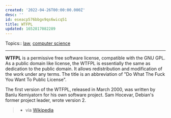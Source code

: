 ```yaml
---
created: '2022-04-26T00:00:00.000Z'
desc: ''
id: eseacp576bbgx9qs6wicq51
title: WTFPL
updated: 1652817082289
---
```

   
Topics::  [law](../topics/law.md), [computer science](../topics/computer%20science.md)   
   
   
---   
   
**WTFPL** is a permissive free software license, compatible with the GNU GPL. As a public domain like license, the WTFPL is essentially the same as dedication to the public domain. It allows redistribution and modification of the work under any terms. The title is an abbreviation of "Do What The Fuck You Want To Public License".   
   
The first version of the WTFPL, released in March 2000, was written by Banlu Kemiyatorn for his own software project. Sam Hocevar, Debian's former project leader, wrote version 2.   
   
> - via [Wikipedia](https://en.wikipedia.org/wiki/WTFPL)